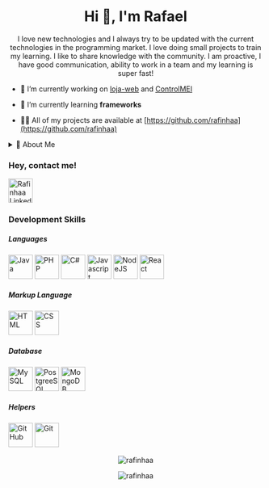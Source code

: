 <h1 align="center">Hi 👋, I'm Rafael</h1>
<p align="center">I love new technologies and I always try to be updated with the current technologies in the programming market. I love doing small projects to train my learning. I like to share knowledge with the community. I am proactive, I have good communication, ability to work in a team and my learning is super fast!</p>

- 🔭 I’m currently working on [loja-web](https://github.com/rafinhaa/loja-web) and [ControlMEI](https://github.com/rafinhaa/ControlMEI)

- 🌱 I’m currently learning **frameworks**

- 👨‍💻 All of my projects are available at [https://github.com/rafinhaa](https://github.com/rafinhaa)


<details>
  <summary>📝 About Me</summary>
  <h3 align="left">Formation</h3>
    <p>📚 Complete high school</p>
    <p>🎓 University education</p>
    <div>      
      <ul>        
        <ul>
          <li><p>Graduated in systems analysis and development</p></li>
          <li><p>UNICSUL - Universidade Cruzeiro do Sul</p></li>
          <li><p>Completed in the second half of 2014</p></li>
        </ul>
      </ul>
    </div>
  <h3 align="left">Complementary Training</h3>
  <p>Several courses in the development area in the main schools in Brazil with a focus on PHP, Java, Javascript, MySQL, C #, Python and Programming logic</p>  
</details>

<h3 align="left">Hey, contact me!</h3>
<a href="https://www.linkedin.com/in/rafinhaa/">
  <img src="https://cdn.svgporn.com/logos/linkedin-icon.svg" alt="Rafinhaa Linkedin" width="48" height="48"/>
</a>

<h3 align="left">Development Skills</h3>
<h5 align="left">Languages</h5>
<div>
  <img src="https://cdn.svgporn.com/logos/java.svg" alt="Java" width="48" height="48"/>
  <img src="https://cdn.svgporn.com/logos/php.svg" alt="PHP" width="48" height="48"/>
  <img src="https://cdn.svgporn.com/logos/c-sharp.svg" alt="C#" width="48" height="48"/>
  <img src="https://cdn.svgporn.com/logos/javascript.svg" alt="Javascript" width="48" height="48"/>
  <img src="https://cdn.svgporn.com/logos/nodejs.svg" alt="NodeJS" width="48" height="48"/>
  <img src="https://cdn.svgporn.com/logos/react.svg" alt="React" width="48" height="48"/>
</div>

<h5 align="left">Markup Language</h5>
<div>
  <img src="https://cdn.svgporn.com/logos/html-5.svg" alt="HTML" width="48" height="48"/>
  <img src="https://cdn.svgporn.com/logos/css-3.svg" alt="CSS" width="48" height="48"/>
</div>
<h5 align="left">Database</h5>
<div>
  <img src="https://cdn.svgporn.com/logos/mysql.svg" alt="MySQL" width="48" height="48"/>
  <img src="https://cdn.svgporn.com/logos/postgresql.svg" alt="PostgreeSQL" width="48" height="48"/>
  <img src="https://cdn.svgporn.com/logos/mongodb.svg" alt="MongoDB" width="48" height="48"/>
</div>
<h5 align="left">Helpers</h5>
<div>
  <img src="https://cdn.svgporn.com/logos/github-octocat.svg" alt="GitHub" width="48" height="48"/>
  <img src="https://cdn.svgporn.com/logos/git.svg" alt="Git" width="48" height="48"/>
</div>
<p align="center">
  <img align="center" src="https://github-readme-stats.vercel.app/api/top-langs?username=rafinhaa&show_icons=true&layout=compact&locale=en&theme=dark" alt="rafinhaa" />  
<p align="center">
  <img align="center" src="https://github-readme-stats.vercel.app/api?username=rafinhaa&show_icons=true&locale=en&layout=compact&theme=dark" alt="rafinhaa" />
</p>
